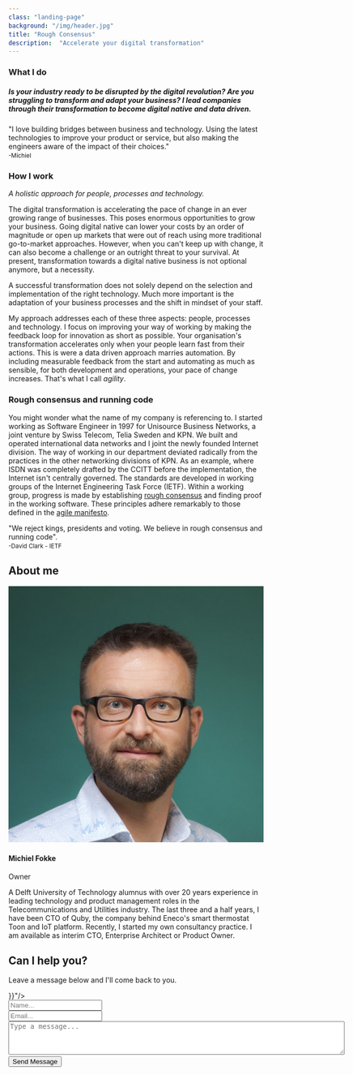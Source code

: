 ```yaml
---
class: "landing-page"
background: "/img/header.jpg"
title: "Rough Consensus"
description:  "Accelerate your digital transformation"
---
```

<h3 id="what-i-do">What I do</h3>
<h5 class="description">Is your industry ready to be disrupted by the digital revolution? Are you struggling to transform and adapt your business? I lead companies through their transformation to become digital native and data driven.</h5>
</div>
</div>
<div class="section-story-overview">
    <div class="row">
        <div class="col-md-6">
            <div class="image-container image-left" style="background-image: url('/img/rotterdam.jpg')">
                <!-- First image on the left side -->
                <p class="blockquote blockquote-primary">"I love building bridges between business and technology. Using the latest technologies to improve your product or service, but also making the engineers aware of the impact of their choices."
                    <br>
                    <small>-Michiel</small>
                </p>
            </div>
            <!-- Second image on the left side of the article -->
            <div class="image-container" style="background-image: url('/img/office-2.jpg')"></div>
        </div>
        <div class="col-md-5">
            <!-- First image on the right side, above the article -->
            <div class="image-container image-right" style="background-image: url('/img/office-1.jpg')"></div>
            <h3 id="how-i-work">How I work</h3>
            <p><em>A holistic approach for people, processes and technology.</em></p>
            <p>
                The digital transformation is accelerating the pace of change in an ever growing range of businesses. This poses enormous opportunities to grow your business. Going digital native can lower your costs by an order of magnitude or open up markets that were out of reach using more traditional go-to-market approaches. However, when you can't keep up with change, it can also become a challenge or an outright threat to your survival. At present, transformation towards a digital native business is not optional anymore, but a necessity.
            </p>
            <p>
                A successful transformation does not solely depend on the selection and implementation of the right technology. Much more important is the adaptation of your business processes and the shift in mindset of your staff.
            </p>
            <p>
                My approach addresses each of these three aspects: people, processes and technology. I focus on improving your way of working by making the feedback loop for innovation as short as possible. Your organisation's transformation accelerates only when your people learn fast from their actions. This is were a data driven approach marries automation. By including measurable feedback from the start and automating as much as sensible, for both development and operations, your pace of change increases. That's what I call <em>agility</em>.
            </p>
        </div>
    </div>
</div>
<div class="section-story-overview">
    <div class="row">
        <div class="col-md-3">
        </div>
        <div class="col-md-6">
            <h3 id="about">Rough consensus and running code</h3>
            <p>You might wonder what the name of my company is referencing to. I started working as Software Engineer in 1997 for Unisource Business Networks, a joint venture by Swiss Telecom, Telia Sweden and KPN. We built and operated international data networks and I joint the newly founded Internet division. The way of working in our department deviated radically from the practices in the other networking divisions of KPN. As an example, where ISDN was completely drafted by the CCITT before the implementation, the Internet isn't centrally governed. The standards are developed in working groups of the Internet Engineering Task Force (IETF). Within a working group, progress is made by establishing <a href="https://tools.ietf.org/html/rfc2418#page-10" target="_blank">rough consensus</a> and finding proof in the working software. These principles adhere remarkably to those defined in the <a href="https://agilemanifesto.org/" target="_blank">agile manifesto</a>.
            </p>
        </div>
        <div class="col-md-3">
                <div class="blockquote blockquote-primary">"We reject kings, presidents and voting. We believe in rough consensus and running code".
                    <br>
                    <small>-David Clark - IETF</small>
                </div>
        </div>
    </div>
</div>
<div class="separator separator-primary"></div>
<div class="section section-team text-center">
    <div class="container">
        <h2 id="about-me">About me</h2>
        <div class="team">
            <div class="row">
                <div class="col-md-3"></div>
                <div class="col-md-6">
                    <div class="team-player">
                        <img src="/img/michiel_fokke_xs.jpg" alt="Thumbnail Image" class="rounded-circle img-fluid img-raised">
                        <h4>Michiel Fokke</h4>
                        <p class="category text-primary">Owner</p>
                        <p class="description">A Delft University of Technology alumnus with over 20 years experience in leading technology and product management roles in the Telecommunications and Utilities industry.
                        The last three and a half years, I have been CTO of Quby, the company behind Eneco's smart thermostat Toon and IoT platform. Recently, I started my own consultancy practice. I am available as interim CTO, Enterprise Architect or Product Owner.</p>
                        <a href="https://www.linkedin.com/in/michielfokke/" class="btn btn-primary btn-icon btn-round" target="_blank"> <i class="fa fa-linkedin"></i></a><a href="https://twitter.com/twoxey" class="btn btn-primary btn-icon btn-round" target="_blank"> <i class="fa fa-twitter"></i></a>
                    </div>
                </div>
                <div class="col-md-3"></div>
            </div>
        </div>
    </div>
</div>
<div class="separator separator-primary"></div>
<div class="section section-contact-us text-center">
    <div class="container">
        <h2 id="can-i-help-you">Can I help you?</h2>
        <p class="description">Leave a message below and I'll come back to you.</p>
        <div class="row">
            <div class="col-lg-6 text-center col-md-8 ml-auto mr-auto">
                <form action="https://formspree.io/michiel@roughconsensus.nl" method="POST">
                    <input type="hidden" name="_next" value="{{< absURL "/thank_you/" >}}"/>
                    <input type="text" name="_gotcha" style="display:none" />
                    <div class="input-group input-lg">
                        <span class="input-group-addon">
                            <i class="now-ui-icons users_circle-08"></i>
                        </span>
                        <input type="text" name="name" class="form-control" placeholder="Name...">
                    </div>
                    <div class="input-group input-lg">
                        <span class="input-group-addon">
                            <i class="now-ui-icons ui-1_email-85"></i>
                        </span>
                        <input type="text" name="email" class="form-control" placeholder="Email...">
                    </div>
                    <div class="textarea-container">
                        <textarea class="form-control" name="message" rows="4" cols="80" placeholder="Type a message..."></textarea>
                    </div>
                    <div class="send-button">
                        <input type="submit" class="btn btn-primary btn-round btn-block btn-lg" value="Send Message">
                    </div>
                </form>
            </div>
        </div>
    </div>
</div>